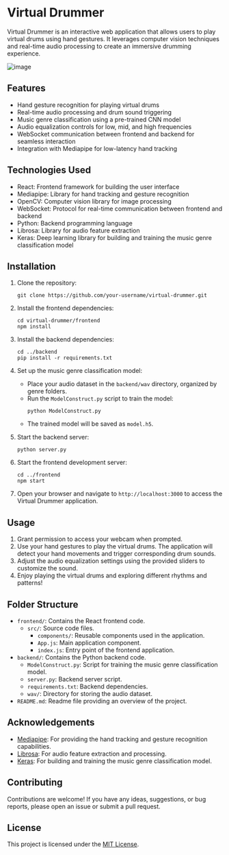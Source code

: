 # Virtual Drummer

Virtual Drummer is an interactive web application that allows users to play virtual drums using hand gestures. It leverages computer vision techniques and real-time audio processing to create an immersive drumming experience.


![image](https://github.com/Tshoiasc/Visual-Drummer/assets/30382941/a1258bca-0eba-4143-a8e0-3cb7556623d8)


## Features

- Hand gesture recognition for playing virtual drums
- Real-time audio processing and drum sound triggering
- Music genre classification using a pre-trained CNN model
- Audio equalization controls for low, mid, and high frequencies
- WebSocket communication between frontend and backend for seamless interaction
- Integration with Mediapipe for low-latency hand tracking

## Technologies Used

- React: Frontend framework for building the user interface
- Mediapipe: Library for hand tracking and gesture recognition
- OpenCV: Computer vision library for image processing
- WebSocket: Protocol for real-time communication between frontend and backend
- Python: Backend programming language
- Librosa: Library for audio feature extraction
- Keras: Deep learning library for building and training the music genre classification model

## Installation

1. Clone the repository:
   ```
   git clone https://github.com/your-username/virtual-drummer.git
   ```

2. Install the frontend dependencies:
   ```
   cd virtual-drummer/frontend
   npm install
   ```

3. Install the backend dependencies:
   ```
   cd ../backend
   pip install -r requirements.txt
   ```

4. Set up the music genre classification model:
   - Place your audio dataset in the `backend/wav` directory, organized by genre folders.
   - Run the `ModelConstruct.py` script to train the model:
     ```
     python ModelConstruct.py
     ```
   - The trained model will be saved as `model.h5`.

5. Start the backend server:
   ```
   python server.py
   ```

6. Start the frontend development server:
   ```
   cd ../frontend
   npm start
   ```

7. Open your browser and navigate to `http://localhost:3000` to access the Virtual Drummer application.

## Usage

1. Grant permission to access your webcam when prompted.
2. Use your hand gestures to play the virtual drums. The application will detect your hand movements and trigger corresponding drum sounds.
3. Adjust the audio equalization settings using the provided sliders to customize the sound.
4. Enjoy playing the virtual drums and exploring different rhythms and patterns!

## Folder Structure

- `frontend/`: Contains the React frontend code.
  - `src/`: Source code files.
    - `components/`: Reusable components used in the application.
    - `App.js`: Main application component.
    - `index.js`: Entry point of the frontend application.
- `backend/`: Contains the Python backend code.
  - `ModelConstruct.py`: Script for training the music genre classification model.
  - `server.py`: Backend server script.
  - `requirements.txt`: Backend dependencies.
  - `wav/`: Directory for storing the audio dataset.
- `README.md`: Readme file providing an overview of the project.

## Acknowledgements

- [Mediapipe](https://mediapipe.dev/): For providing the hand tracking and gesture recognition capabilities.
- [Librosa](https://librosa.org/): For audio feature extraction and processing.
- [Keras](https://keras.io/): For building and training the music genre classification model.

## Contributing

Contributions are welcome! If you have any ideas, suggestions, or bug reports, please open an issue or submit a pull request.

## License

This project is licensed under the [MIT License](LICENSE).
